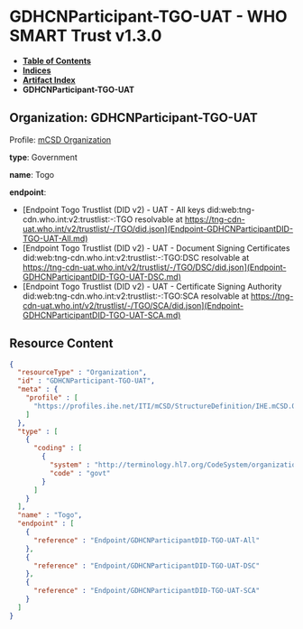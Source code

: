 # GDHCNParticipant-TGO-UAT - WHO SMART Trust v1.3.0

* [**Table of Contents**](toc.md)
* [**Indices**](indices.md)
* [**Artifact Index**](artifacts.md)
* **GDHCNParticipant-TGO-UAT**

## Organization: GDHCNParticipant-TGO-UAT

Profile: [mCSD Organization](https://profiles.ihe.net/ITI/mCSD/4.0.0/StructureDefinition-IHE.mCSD.Organization.html)

**type**: Government

**name**: Togo

**endpoint**: 

* [Endpoint Togo Trustlist (DID v2) - UAT - All keys did:web:tng-cdn.who.int:v2:trustlist:-:TGO resolvable at https://tng-cdn-uat.who.int/v2/trustlist/-/TGO/did.json](Endpoint-GDHCNParticipantDID-TGO-UAT-All.md)
* [Endpoint Togo Trustlist (DID v2) - UAT - Document Signing Certificates did:web:tng-cdn.who.int:v2:trustlist:-:TGO:DSC resolvable at https://tng-cdn-uat.who.int/v2/trustlist/-/TGO/DSC/did.json](Endpoint-GDHCNParticipantDID-TGO-UAT-DSC.md)
* [Endpoint Togo Trustlist (DID v2) - UAT - Certificate Signing Authority did:web:tng-cdn.who.int:v2:trustlist:-:TGO:SCA resolvable at https://tng-cdn-uat.who.int/v2/trustlist/-/TGO/SCA/did.json](Endpoint-GDHCNParticipantDID-TGO-UAT-SCA.md)



## Resource Content

```json
{
  "resourceType" : "Organization",
  "id" : "GDHCNParticipant-TGO-UAT",
  "meta" : {
    "profile" : [
      "https://profiles.ihe.net/ITI/mCSD/StructureDefinition/IHE.mCSD.Organization"
    ]
  },
  "type" : [
    {
      "coding" : [
        {
          "system" : "http://terminology.hl7.org/CodeSystem/organization-type",
          "code" : "govt"
        }
      ]
    }
  ],
  "name" : "Togo",
  "endpoint" : [
    {
      "reference" : "Endpoint/GDHCNParticipantDID-TGO-UAT-All"
    },
    {
      "reference" : "Endpoint/GDHCNParticipantDID-TGO-UAT-DSC"
    },
    {
      "reference" : "Endpoint/GDHCNParticipantDID-TGO-UAT-SCA"
    }
  ]
}

```
